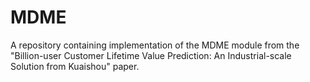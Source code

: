 # MDME
A repository containing implementation of the MDME module from the "Billion-user Customer Lifetime Value Prediction: An Industrial-scale Solution from Kuaishou" paper.
